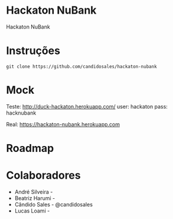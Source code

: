 # Hackaton NuBank
Hackaton NuBank


Instruções
============
```
git clone https://github.com/candidosales/hackaton-nubank
```

Mock
====

Teste: http://duck-hackaton.herokuapp.com/
user: hackaton
pass: hacknubank

Real: https://hackaton-nubank.herokuapp.com


Roadmap
========



Colaboradores
=============

* André Silveira - 
* Beatriz Harumi -
* Cândido Sales - @candidosales
* Lucas Loami - 